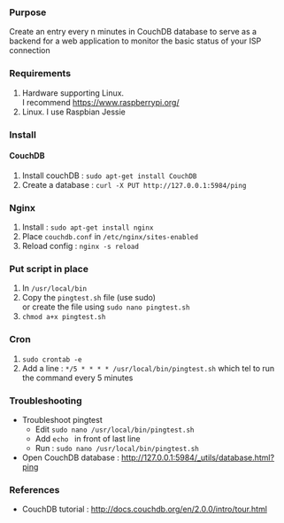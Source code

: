 ### Purpose
Create an entry every n minutes in CouchDB database 
to serve as a backend for a web application 
to monitor the basic status of your ISP connection
### Requirements
1. Hardware supporting Linux.  
I recommend https://www.raspberrypi.org/ 
2. Linux. I use Raspbian Jessie
### Install
#### CouchDB
1. Install couchDB : `sudo apt-get install CouchDB`
2. Create a database : `curl -X PUT http://127.0.0.1:5984/ping`
### Nginx
1. Install : `sudo apt-get install nginx`
2. Place `couchdb.conf` in `/etc/nginx/sites-enabled`
3. Reload config : `nginx -s reload`
### Put script in place
1. In `/usr/local/bin`
2. Copy the `pingtest.sh` file (use sudo)  
or create the file using `sudo nano pingtest.sh`
3. `chmod a+x pingtest.sh`
### Cron
1. `sudo crontab -e`
2. Add a line : `*/5 * * * * /usr/local/bin/pingtest.sh`
which tel to run the command every 5 minutes
### Troubleshooting
* Troubleshoot pingtest
   * Edit `sudo nano /usr/local/bin/pingtest.sh` 
   * Add `echo ` in front of last line
   * Run : `sudo nano /usr/local/bin/pingtest.sh`
* Open CouchDB database : http://127.0.0.1:5984/_utils/database.html?ping  
### References
* CouchDB tutorial : http://docs.couchdb.org/en/2.0.0/intro/tour.html
